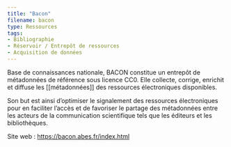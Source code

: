 ```yaml
---
title: "Bacon"
filename: bacon
type: Ressources
tags:
- Bibliographie
- Réservoir / Entrepôt de ressources
- Acquisition de données
---
```


Base de connaissances nationale, BACON constitue un entrepôt de métadonnées de référence sous licence CC0. Elle collecte, corrige, enrichit et diffuse les [[métadonnées]] des ressources électroniques disponibles.

Son but est ainsi d’optimiser le signalement des ressources électroniques pour en faciliter l’accès et de favoriser le partage des métadonnées entre les acteurs de la communication scientifique tels que les éditeurs et les bibliothèques.

Site web : <https://bacon.abes.fr/index.html>


